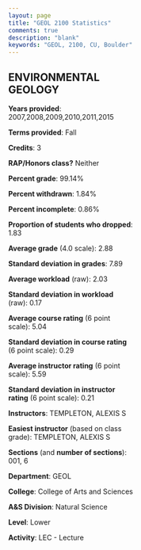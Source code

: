 ```yaml
---
layout: page
title: "GEOL 2100 Statistics"
comments: true
description: "blank"
keywords: "GEOL, 2100, CU, Boulder"
--- 
```

<head>
<script src="https://ajax.googleapis.com/ajax/libs/jquery/2.1.3/jquery.min.js"></script>
<script src="https://dl.dropboxusercontent.com/s/pc42nxpaw1ea4o9/highcharts.js?dl=0"></script>
<!-- <script src="../assets/js/highcharts.js"></script> -->
<style type="text/css">@font-face {
	font-family: "Bebas Neue";
	src: url(https://www.filehosting.org/file/details/544349/BebasNeue%20Regular.otf) format("opentype");
	}
	h1.Bebas { 
		font-family: "Bebas Neue", Verdana, Tahoma;
	}
</style>
</head>
<body>
	<div id="container" style="float: right; width: 45%; height: 88%; margin-left: 2.5%; margin-right: 2.5%;"></div>
	<script language="JavaScript">
		$(document).ready(function() {
		var chart = {type: 'column'};
		var title = {text: 'Grade Distribution'};
		var xAxis = {categories: ['A','B','C','D','F'],crosshair: true};
		var yAxis = {min: 0,title: {text: 'Percentage'}};
		var tooltip = {headerFormat: '<center><b><span style="font-size:20px">{point.key}</span></b></center>',
		               pointFormat: '<td style="padding:0"><b>{point.y:.1f}%</b></td>',
		               footerFormat: '</table>',shared: true,useHTML: true};
		var plotOptions = {column: {pointPadding: 0.0,borderWidth: 0}};  
		var credits = {enabled: false};var series= [{name: 'Percent',data: [24.76,47.96,23.82,1.25,2.19,]}];
		var json = {};
		json.chart = chart;
		json.title = title;
		json.tooltip = tooltip;
		json.xAxis = xAxis;
		json.yAxis = yAxis;  
		json.series = series;
		json.plotOptions = plotOptions;  
		json.credits = credits;
		$('#container').highcharts(json);
	});
	</script>
</body>
			   
## ENVIRONMENTAL GEOLOGY

**Years provided**: 2007,2008,2009,2010,2011,2015

**Terms provided**: Fall

**Credits**: 3

**RAP/Honors class?** Neither

**Percent grade**: 99.14%

**Percent withdrawn**: 1.84%

**Percent incomplete**: 0.86%

**Proportion of students who dropped**: 1.83

**Average grade** (4.0 scale): 2.88

**Standard deviation in grades**: 7.89

**Average workload** (raw): 2.03

**Standard deviation in workload** (raw): 0.17

**Average course rating** (6 point scale): 5.04

**Standard deviation in course rating** (6 point scale): 0.29

**Average instructor rating** (6 point scale): 5.59

**Standard deviation in instructor rating** (6 point scale): 0.21

**Instructors**: TEMPLETON, ALEXIS S

**Easiest instructor** (based on class grade): TEMPLETON, ALEXIS S

**Sections** (and **number of sections**): 001, 6

**Department**: GEOL

**College**: College of Arts and Sciences

**A&S Division**: Natural Science

**Level**: Lower

**Activity**: LEC - Lecture